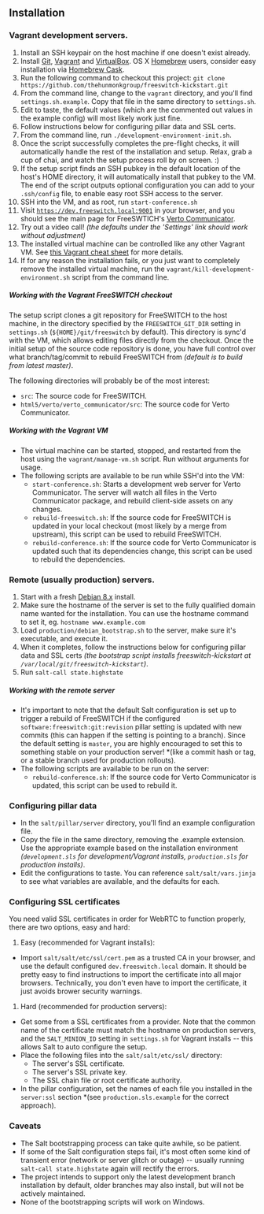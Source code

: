 ## Installation

### Vagrant development servers.
 1. Install an SSH keypair on the host machine if one doesn't exist already.
 1. Install [Git](http://git-scm.com), [Vagrant](https://www.vagrantup.com) and [VirtualBox](https://www.virtualbox.org). OS X [Homebrew](http://brew.sh) users, consider easy installation via [Homebrew Cask](http://caskroom.io).
 1. Run the following command to checkout this project: ```git clone https://github.com/thehunmonkgroup/freeswitch-kickstart.git```
 1. From the command line, change to the <code>vagrant</code> directory, and you'll find <code>settings.sh.example</code>. Copy that file in the same directory to <code>settings.sh</code>.
 1. Edit to taste, the default values (which are the commented out values in the example config) will most likely work just fine.
 1. Follow instructions below for configuring pillar data and SSL certs.
 1. From the command line, run <code>./development-environment-init.sh</code>.
 1. Once the script successfully completes the pre-flight checks, it will automatically handle the rest of the installation and setup. Relax, grab a cup of chai, and watch the setup process roll by on screen. :)
 1. If the setup script finds an SSH pubkey in the default location of the host's HOME directory, it will automatically install that pubkey to the VM. The end of the script outputs optional configuration you can add to your <code>.ssh/config</code> file, to enable easy root SSH access to the server.
 1. SSH into the VM, and as root, run ```start-conference.sh```
 1. Visit <code>https://dev.freeswitch.local:9001</code> in your browser, and you should see the main page for FreeSWTICH's [Verto Communicator](https://freeswitch.org/confluence/display/FREESWITCH/Verto+Communicator).
 1. Try out a video call! *(the defaults under the 'Settings' link should work without adjustment)*
 1. The installed virtual machine can be controlled like any other Vagrant VM. See [this Vagrant cheat sheet](http://notes.jerzygangi.com/vagrant-cheat-sheet) for more details.
 1. If for any reason the installation fails, or you just want to completely remove the installed virtual machine, run the <code>vagrant/kill-development-environment.sh</code> script from the command line.

##### Working with the Vagrant FreeSWITCH checkout

The setup script clones a git repository for FreeSWITCH to the host machine, in the directory specified by the <code>FREESWITCH_GIT_DIR</code> setting in <code>settings.sh</code> (<code>${HOME}/git/freeswitch</code> by default). This directory is sync'd with the VM, which allows editing files directly from the checkout. Once the initial setup of the source code repository is done, you have full control over what branch/tag/commit to rebuild FreeSWITCH from *(default is to build from latest master)*.

The following directories will probably be of the most interest:
 * <code>src</code>: The source code for FreeSWITCH.
 * <code>html5/verto/verto_communicator/src</code>: The source code for Verto Communicator.

##### Working with the Vagrant VM
 * The virtual machine can be started, stopped, and restarted from the host using the <code>vagrant/manage-vm.sh</code> script. Run without arguments for usage.
 * The following scripts are available to be run while SSH'd into the VM:
   * <code>start-conference.sh</code>: Starts a development web server for Verto Communicator. The server will watch all files in the Verto Communicator package, and rebuild client-side assets on any changes.
   * <code>rebuild-freeswitch.sh</code>: If the source code for FreeSWITCH is updated in your local checkout (most likely by a merge from upstream), this script can be used to rebuild FreeSWITCH.
   * <code>rebuild-conference.sh</code>: If the source code for Verto Communicator is updated such that its dependencies change, this script can be used to rebuild the dependencies.

### Remote (usually production) servers.
 1. Start with a fresh [Debian 8.x](https://www.debian.org/releases/jessie) install.
 1. Make sure the hostname of the server is set to the fully qualified domain name wanted for the installation. You can use the hostname command to set it, eg. ```hostname www.example.com```
 1. Load ```production/debian_bootstrap.sh``` to the server, make sure it's executable, and execute it.
 1. When it completes, follow the instructions below for configuring pillar data and SSL certs *(the bootstrap script installs freeswitch-kickstart at <code>/var/local/git/freeswitch-kickstart</code>)*.
 1. Run ```salt-call state.highstate```

##### Working with the remote server

 * It's important to note that the default Salt configuration is set up to trigger a rebuild of FreeSWITCH if the configured <code>software:freeswitch:git:revision</code> pillar setting is updated with new commits (this can happen if the setting is pointing to a branch). Since the default setting is <code>master</code>, you are highly encouraged to set this to something stable on your production server! *(like a commit hash or tag, or a stable branch used for production rollouts).
 * The following scripts are available to be run on the server:
   * <code>rebuild-conference.sh</code>: If the source code for Verto Communicator is updated, this script can be used to rebuild it.

### Configuring pillar data

 * In the <code>salt/pillar/server</code> directory, you'll find an example configuration file.
 * Copy the file in the same directory, removing the .example extension. Use the appropriate example based on the installation environment *(<code>development.sls</code> for development/Vagrant installs, <code>production.sls</code> for production installs)*.
 * Edit the configurations to taste. You can reference <code>salt/salt/vars.jinja</code> to see what variables are available, and the defaults for each.

### Configuring SSL certificates

You need valid SSL certificates in order for WebRTC to function properly, there are two options, easy and hard:

 1. Easy (recommended for Vagrant installs):
   * Import <code>salt/salt/etc/ssl/cert.pem</code> as a trusted CA in your browser, and use the default configured <code>dev.freeswitch.local</code> domain. It should be pretty easy to find instructions to import the certificate into all major browsers. Technically, you don't even have to import the certificate, it just avoids brower security warnings.

 1. Hard (recommended for production servers):
   * Get some from a SSL certificates from a provider. Note that the common name of the certificate must match the hostname on production servers, and the <code>SALT_MINION_ID</code> setting in <code>settings.sh</code> for Vagrant installs -- this allows Salt to auto configure the setup.
   * Place the following files into the <code>salt/salt/etc/ssl/</code> directory:
     * The server's SSL certificate.
     * The server's SSL private key.
     * The SSL chain file or root certificate authority.
   * In the pillar configuration, set the names of each file you installed in the <code>server:ssl</code> section *(see <code>production.sls.example</code> for the correct approach).

### Caveats

 * The Salt bootstrapping process can take quite awhile, so be patient.
 * If some of the Salt configuration steps fail, it's most often some kind of transient error (network or server glitch or outage) -- usually running <code>salt-call state.highstate</code> again will rectify the errors.
 * The project intends to support only the latest development branch installation by default, older branches may also install, but will not be actively maintained.
 * None of the bootstrapping scripts will work on Windows.
